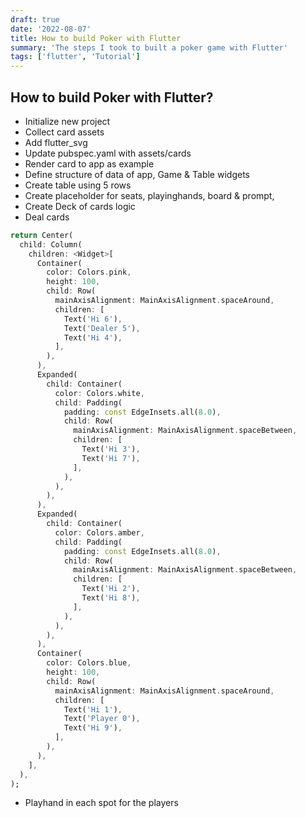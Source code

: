 ```yaml
---
draft: true
date: '2022-08-07'
title: How to build Poker with Flutter
summary: 'The steps I took to built a poker game with Flutter'
tags: ['flutter', 'Tutorial']
---
```


## How to build Poker with Flutter?

- Initialize new project
- Collect card assets
- Add flutter_svg
- Update pubspec.yaml with assets/cards
- Render card to app as example
- Define structure of data of app, Game & Table widgets
- Create table using 5 rows
- Create placeholder for seats, playinghands, board & prompt,
- Create Deck of cards logic
- Deal cards

```dart
return Center(
  child: Column(
    children: <Widget>[
      Container(
        color: Colors.pink,
        height: 100,
        child: Row(
          mainAxisAlignment: MainAxisAlignment.spaceAround,
          children: [
            Text('Hi 6'),
            Text('Dealer 5'),
            Text('Hi 4'),
          ],
        ),
      ),
      Expanded(
        child: Container(
          color: Colors.white,
          child: Padding(
            padding: const EdgeInsets.all(8.0),
            child: Row(
              mainAxisAlignment: MainAxisAlignment.spaceBetween,
              children: [
                Text('Hi 3'),
                Text('Hi 7'),
              ],
            ),
          ),
        ),
      ),
      Expanded(
        child: Container(
          color: Colors.amber,
          child: Padding(
            padding: const EdgeInsets.all(8.0),
            child: Row(
              mainAxisAlignment: MainAxisAlignment.spaceBetween,
              children: [
                Text('Hi 2'),
                Text('Hi 8'),
              ],
            ),
          ),
        ),
      ),
      Container(
        color: Colors.blue,
        height: 100,
        child: Row(
          mainAxisAlignment: MainAxisAlignment.spaceAround,
          children: [
            Text('Hi 1'),
            Text('Player 0'),
            Text('Hi 9'),
          ],
        ),
      ),
    ],
  ),
);
```

- Playhand in each spot for the players
